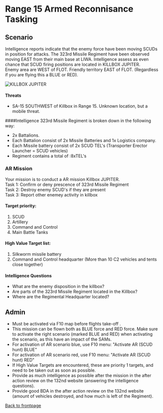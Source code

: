 # Range 15 Armed Reconnisance Tasking

## Scenario
Intelligence reports indicate that the enemy force have been moving SCUDs in position for attacks. The 323rd Missile Regiment have been observed moving EAST
from their main base at LIWA. Intelligence assess as even chance that SCUD firing positions are located in KILLBOX JUPITER. <br>
Enemy area are WEST of FLOT. Friendly territory EAST of FLOT.  (Regardless if you are flying this a BLUE or RED).


![KILLBOX JUPITER](/ATRM_Brief/Pictures/R15_Killbox_JUPITER.PNG)


#### Threats
- SA-15 SOUTHWEST of Killbox in Range 15. Unknown location, but a mobile threat.
 


####Intelligence
323rd Missile Regiment is broken down in the following way:<br>
- 2x Battalions.
- Each Battalion consist of 2x Missile Batteries and 1x Logistics company.
- Each Missile battery consist of 2x SCUD TEL's (Transporter Erector Launcher =  SCUD vehicles)
- Regiment contains a total of :8xTEL's


### AR Mission
Your mission is to conduct a AR mission Killbox JUPITER.<br>
Task 1: Confirm or deny prescence of 323rd Missile Regiment<br>
Task 2: Destroy enemy SCUD's if they are present<br>
Task 3: Report other enemey activity in killbox<br>



#### Target priority:
1. SCUD
2. Artillery
3. Command and Control 
4. Main Battle Tanks


#### High Value Target list: 
1. Silkworm missile battery
2. Command and Control headquarter (More than 10 C2 vehicles and tents close together)


#### Intelligence Questions
- What are the enemy disposition in the killbox?
- Are parts of the 323rd Missile Regiment located in the Killbox?
- Where are the Regimental Headquarter located?



## Admin
- Must be activated via F10 map before flights take-off .
- This mission can be flown both as BLUE force and RED force. Make sure to activate the right scenario (marked BLUE and RED) when activating the scenario, as this have an impact of the SAMs.
- For activation of AR scenario blue, use F10 menu: "Activate AR (SCUD hunt) BLUE"
- For activation of AR scenario red, use F10 menu: "Activate AR (SCUD hunt) RED"
- If High Value Targets are encountered, these are priority 1 targets, and need to be taken out as soon as possible.
- Provide as much intelligence as possible after the mission in the after action review on the 132nd website (answering the intelligence questions).
- Provide good BDA in the after action review on the 132nd website (amount of vehicles destroyed, and how much is left of the Regiment).







[Back to frontpage](https://132nd-vwing.github.io/ATRM_Brief/)